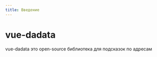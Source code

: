 ```yaml
---
title: Введение
---
```



# vue-dadata

vue-dadata это open-source библиотека для подсказок по адресам

<VueDadataExample />

<script setup>
import VueDadataExample from './VueDadataExample.vue'
</script>
